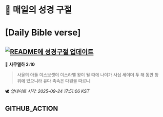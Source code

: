 # 🙏 매일의 성경 구절
# [Daily Bible verse]
## [![README에 성경구절 업데이트](https://github.com/DONGSUKA/first_test/actions/workflows/update-readme-bible.yml/badge.svg)](https://github.com/DONGSUKA/first_test/actions/workflows/update-readme-bible.yml)
<!-- START_BIBLE_VERSE -->
📖 **사무엘하 2:10**
> 사울의 아들 이스보셋이 이스라엘 왕이 될 때에 나이가 사십 세이며 두 해 동안 왕위에 있으니라 유다 족속은 다윗을 따르니

🕊️ _업데이트 시각: 2025-09-24 17:51:06 KST_
  <!-- END_BIBLE_VERSE -->
## GITHUB_ACTION
